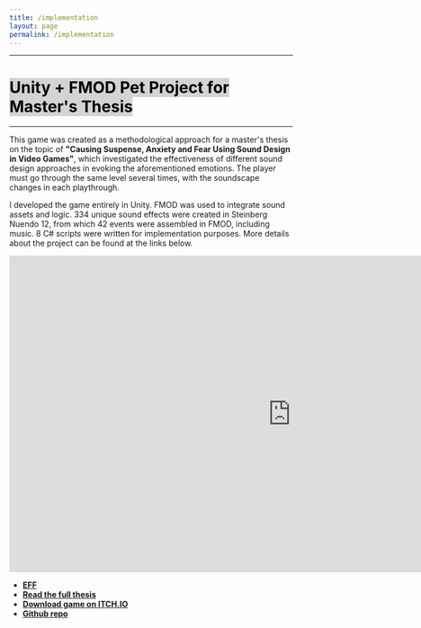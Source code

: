 ```yaml
---
title: /implementation
layout: page
permalink: /implementation
---
```


<hr class="dotted-line">

<h1><mark style="background-color: lightgrey;">Unity + FMOD Pet Project for Master's Thesis</mark> </h1>

<hr class="dotted-line">

This game was created as a methodological approach for a master's thesis on the topic of **"Causing Suspense, Anxiety and Fear Using Sound Design in Video Games"**, which investigated the effectiveness of different sound design approaches in evoking the aforementioned emotions. The player must go through the same level several times, with the soundscape changes in each playthrough.

I developed the game entirely in Unity. FMOD was used to integrate sound assets and logic. 334 unique sound effects were created in Steinberg Nuendo 12, from which 42 events were assembled in FMOD, including music. 8 C# scripts were written for implementation purposes. More details about the project can be found at the links below.

<iframe width="1000" height="563" src="https://www.youtube.com/embed/orgws-fVfX4?si=dghqg9PRBwYc9My3" title="YouTube video player" frameborder="0" allow="accelerometer; autoplay; clipboard-write; encrypted-media; gyroscope; picture-in-picture; web-share" referrerpolicy="strict-origin-when-cross-origin" allowfullscreen></iframe>

* **[EFF](https://eff.org)** 
* **[Read the full thesis](https://drive.google.com/file/d/1QXvPdk2z_lEcTkXImmOrjOj41hH9j0hL/view)**
* **[Download game on ITCH.IO](https://katalize.itch.io/causing-suspense-anxiety-and-fear-using-sound-design-in-video-games)** 
* **[Github repo](https://github.com/Katalize/Causing-Suspense-Anxiety-And-Fear-Using-Sound-Design-In-Video-Games)**